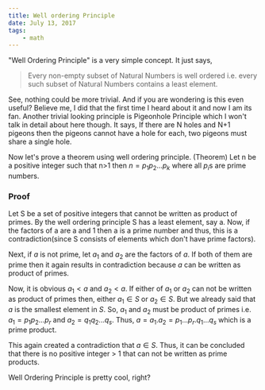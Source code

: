 ```yaml
---
title: Well ordering Principle
date: July 13, 2017
tags:
    - math
---
```


"Well Ordering Principle" is a very simple concept. It just says,

> Every non-empty subset of Natural Numbers is well ordered i.e. every such subset of Natural Numbers contains a least element.

See, nothing could be more trivial. And if you are wondering is this even
useful? Believe me, I did that the first time I heard about it and now I am its
fan. Another trivial looking principle is Pigeonhole Principle which I won't
talk in detail about here though. It says, If there are N holes and N+1
pigeons then the pigeons cannot have a hole for each, two pigeons must share a single hole.

Now let's prove a theorem using well ordering principle.
(Theorem) Let n be a positive integer such that n>1 then $n=p_1 p_2...p_k$ where all $p_i$s are prime numbers.

### Proof
Let S be a set of positive integers that cannot be written as product of
primes. By the well ordering principle S has a least element, say a. Now, if
the factors of a are a and 1 then a is a prime number and thus, this is a
contradiction(since S consists of elements which don't have prime factors).

Next, if $a$ is not prime, let $a_1$ and $a_2$ are the factors of $a$. If both of them
are prime then it again results in contradiction because $a$ can be written as
product of primes.

Now, it is obvious $a_1<a$ and $a_2<a$. If either of $a_1$ or $a_2$ can
not be written as product of primes then, either $a_1 \in S$ or $a_2 \in S$. But we already
said that $a$ is the smallest element in $S$. So, $a_1$ and $a_2$ must be product of
primes i.e. $a_1=p_1p_2...p_r$ and $a_2=q_1q_2...q_s$. Thus, $a=a_1.a_2=p_1...p_r.q_1...q_s$ which
is a prime product.

This again created a contradiction that $a \in S$. Thus, it can
be concluded that there is no positive integer > 1 that can not be written as
prime products.

Well Ordering Principle is pretty cool, right?
